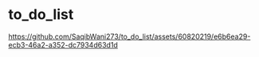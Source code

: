 
# to_do_list


https://github.com/SaqibWani273/to_do_list/assets/60820219/e6b6ea29-ecb3-46a2-a352-dc7934d63d1d

